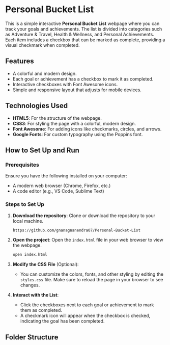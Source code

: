 # Personal Bucket List

This is a simple interactive **Personal Bucket List** webpage where you can track your goals and achievements. The list is divided into categories such as Adventure & Travel, Health & Wellness, and Personal Achievements. Each item includes a checkbox that can be marked as complete, providing a visual checkmark when completed.

## Features
- A colorful and modern design.
- Each goal or achievement has a checkbox to mark it as completed.
- Interactive checkboxes with Font Awesome icons.
- Simple and responsive layout that adjusts for mobile devices.

## Technologies Used
- **HTML5**: For the structure of the webpage.
- **CSS3**: For styling the page with a colorful, modern design.
- **Font Awesome**: For adding icons like checkmarks, circles, and arrows.
- **Google Fonts**: For custom typography using the Poppins font.

## How to Set Up and Run

### Prerequisites
Ensure you have the following installed on your computer:
- A modern web browser (Chrome, Firefox, etc.)
- A code editor (e.g., VS Code, Sublime Text)

### Steps to Set Up

1. **Download the repository**:
    Clone or download the repository to your local machine.

    ```bash
    https://github.com/gnanagnanendra07/Personal-Bucket-List
    ```

2. **Open the project**:
    Open the `index.html` file in your web browser to view the webpage.

    ```bash
    open index.html
    ```

3. **Modify the CSS File** (Optional):
    - You can customize the colors, fonts, and other styling by editing the `styles.css` file. Make sure to reload the page in your browser to see changes.

4. **Interact with the List**:
    - Click the checkboxes next to each goal or achievement to mark them as completed.
    - A checkmark icon will appear when the checkbox is checked, indicating the goal has been completed.

## Folder Structure

